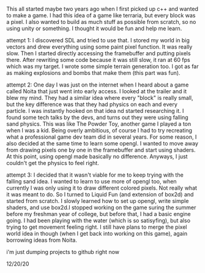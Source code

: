 This all started maybe two years ago when I first picked up c++ and wanted to make a game. I had this idea of a game like terraria, but every block was a pixel. I also wanted to build as much stuff as possible from scratch, so no using unity or something. I thought it would be fun and help me learn.

attempt 1:
I discovered SDL and tried to use that. I stored my world in big vectors and drew everything using some paint pixel function. It was really slow.
Then I started directly accessing the framebuffer and putting pixels there. After rewriting some code because it was still slow, it ran at 60 fps which was my target.
I wrote some simple terrain generation too. I got as far as making explosions and bombs that make them (this part was fun).

attempt 2:
One day I was just on the internet when I heard about a game called Noita that just went into early access. I looked at the trailer and it blew my mind. They had a similar idea where every "block" is really small, but the key difference was that they had physics on each and every particle.
I was instantly hooked on that idea nd started researching it. I found some tech talks by the devs, and turns out they were using falling sand physics. This was like The Powder Toy, another game I played a ton when I was a kid.
Being overly ambitious, of course I had to try recreating what a professional game dev team did in several years.
For some reason, I also decided at the same time to learn some opengl. I wanted to move away from drawing pixels one by one in the framebuffer and start using shaders. At this point, using opengl made basically no difference.
Anyways, I just couldn't get the physics to feel right.

attempt 3:
I decided that it wasn't viable for me to keep trying with the falling sand idea. I wanted to learn to use more of opengl too, when currently I was only using it to draw different colored pixels. Not really what it was meant to do.
So I turned to Liquid Fun (and extension of box2d) and started from scratch. I slowly learned how to set up opengl, write simple shaders, and use box2d.I stopped working on the game suring the summer before my freshman year of college, but before that, I had a basic engine going. I had been playing with the water (which is so satisyfing), but also trying to get movement feeling right.
I still have plans to merge the pixel world idea in though (when I get back into working on this game), again borrowing ideas from Noita.

i'm just dumping projects to github right now

12/20/20
